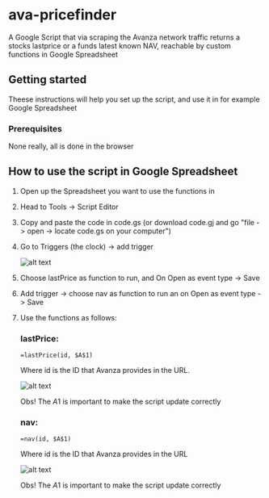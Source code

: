 # ava-pricefinder



A Google Script that via scraping the Avanza network traffic returns a stocks lastprice or a funds latest known NAV, reachable by custom functions in Google Spreadsheet

## Getting started


Theese instructions will help you set up the script, and use it in for example Google Spreadsheet

### Prerequisites

None really, all is done in the browser


## How to use the script in Google Spreadsheet


1. Open up the Spreadsheet you want to use the functions in
2. Head to Tools -> Script Editor
3. Copy and paste the code in code.gs (or download code.gj and go "file -> open -> locate code.gs on your computer")
4. Go to Triggers (the clock) -> add trigger

    ![alt text](https://i.imgur.com/AkBclkU.png "the clock selected in a red square")

5. Choose lastPrice as function to run, and On Open as event type -> Save
6. Add trigger -> choose nav as function to run an on Open as event type -> Save 
7. Use the functions as follows:

    ### lastPrice:
    ```excel
    =lastPrice(id, $A$1)
    ```
    Where id is the ID that Avanza provides in the URL. 

    ![alt text](https://i.imgur.com/dzunmFO.png "url with the id underlined")

    Obs! The $A$1 is important to make the script update correctly

    ### nav:
    ```excel
    =nav(id, $A$1)
    ```
    Where id is the ID that Avanza provides in the URL

    ![alt text](https://i.imgur.com/offfiSk.png "url with the id underlined")

    Obs! The $A$1 is important to make the script update correctly





